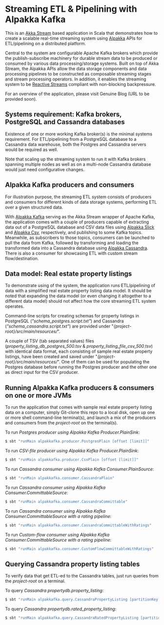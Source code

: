 # Streaming ETL & Pipelining with Alpakka Kafka

This is an [Akka Stream](https://doc.akka.io/docs/akka/2.6/stream/index.html) based application in Scala that demonstrates how to create a scalable real-time streaming system using [Alpakka](https://doc.akka.io/docs/alpakka/3.0.3/index.html) APIs for ETL/pipelining on a distributed platform.

Central to the system are configurable Apache Kafka brokers which provide the publish-subscribe machinery for durable stream data to be produced or consumed by various data processing/storage systems.  Built on top of Akka Stream, the Alpakka APIs allow the data storage components and data processing pipelines to be constructed as composable streaming stages and stream processing operators.  In addition, it enables the streaming system to be [Reactive Streams](https://www.reactive-streams.org/) compliant with non-blocking backpressure.

For an overview of the application, please visit Genuine Blog (URL to be provided soon).

## Systems requirement: Kafka brokers, PostgreSQL and Cassandra databases

Existence of one or more working Kafka broker(s) is the minimal systems requirement.  For ETL/pipelining from a PostgreSQL database to a Cassandra data warehouse, both the Postgres and Cassandra servers would be required as well.

Note that scaling up the streaming system to run it with Kafka brokers spanning multiple nodes as well as on a multi-node Cassandra database would just need configurative changes.

## Alpakka Kafka producers and consumers

For illustration purpose, the streaming ETL system consists of producers and consumers for different kinds of data storage systems, performing ETL over a given structured data.

With [Alpakka Kafka](https://doc.akka.io/docs/alpakka-kafka/2.1.1/index.html) serving as the Akka Stream wrapper of Apache Kafka, the application comes with a couple of producers capable of extracting data out of a PostgreSQL database and CSV data files using [Alpakka Slick](https://doc.akka.io/docs/alpakka/3.0.3/slick.html) and [Alpakka Csv](https://doc.akka.io/docs/alpakka/3.0.3/data-transformations/csv.html), respectively, and publishing to some Kafka topics.  Meanwhile, as subscribers to those topics, consumers can be launched to pull the data from Kafka, followed by transforming and loading the transformed data into a Cassandra database using [Alpakka Cassandra](https://doc.akka.io/docs/alpakka/3.0.3/cassandra.html).  There is also a consumer for showcasing ETL with custom stream flow/destination.

## Data model: Real estate property listings

To demonstrate using of the system, the application runs ETL/pipelining of data with a simplified real estate property listing data model.  It should be noted that expanding the data model (or even changing it altogether to a different data model) should not affect how the core streaming ETL system operates.

Command-line scripts for creating schemas for property listings in PostgreSQL (*"schema_postgres.script.txt"*) and Cassandra (*"schema_cassandra.script.txt"*) are provided under "*{project-root}/src/main/resources/*".

A couple of TSV (tab separated values) files (*property_listing_db_postgres_500.tsv* & *property_listing_file_csv_500.tsv*) with identical data format, each consisting of sample real estate property listings, have been created and saved under "*{project-root}/src/main/resources/*".  One of them can be used for populating the Postgres database before running the Postgres producer and the other one as direct input for the CSV producer.

## Running Alpakka Kafka producers & consumers on one or more JVMs

To run the application that comes with sample real estate property listing data on a computer, simply Git-clone this repo to a local disk, open up one or more shell command-line terminal(s), and launch a mix of the producers and consumers from the *project-root* on the terminal(s).

To run *Postgres producer using Alpakka Kafka Producer.PlainSink*:
```bash
$ sbt "runMain alpakkafka.producer.PostgresPlain [offset [limit]]"
```

To run *CSV-file producer using Alpakka Kafka Producer.PlainSink*:
```bash
$ sbt "runMain alpakkafka.producer.CsvPlain [offset [limit]]"
```

To run *Cassandra consumer using Alpakka Kafka Consumer.PlainSource*:
```bash
$ sbt "runMain alpakkafka.consumer.CassandraPlain"
```

To run *Cassandra consumer using Alpakka Kafka Consumer.CommittableSource*:
```bash
$ sbt "runMain alpakkafka.consumer.CassandraCommittable"
```

To run *Cassandra consumer using Alpakka Kafka Consumer.CommittableSource with a rating pipeline*:
```bash
$ sbt "runMain alpakkafka.consumer.CassandraCommittableWithRatings"
```

To run *Custom-flow consumer using Alpakka Kafka Consumer.CommittableSource with a rating pipeline*:
```bash
$ sbt "runMain alpakkafka.consumer.CustomFlowCommittableWithRatings"
```

## Querying Cassandra property listing tables

To verify data that get ETL-ed to the Cassandra tables, just run queries from the *project-root* on a terminal.

To query *Cassandra propertydb.property_listing*:
```bash
$ sbt "runMain alpakkafka.query.CassandraPropertyListing [partitionKey [limit]]"
```

To query *Cassandra propertydb.rated_property_listing*:
```bash
$ sbt "runMain alpakkafka.query.CassandraRatedPropertyListing [partitionKey [limit]]"
```
